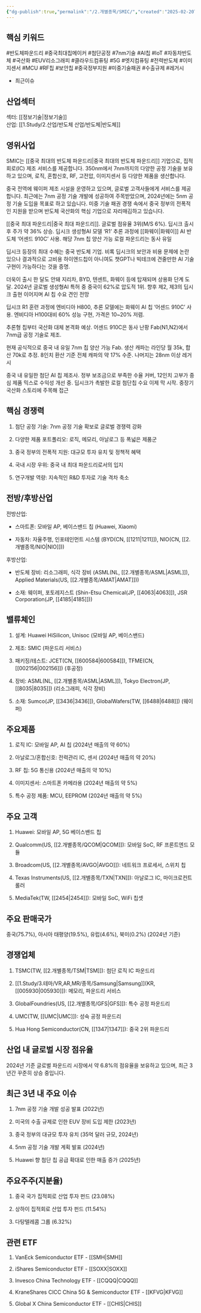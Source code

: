```yaml
---
{"dg-publish":true,"permalink":"/2.개별종목/SMIC/","created":"2025-02-20T16:10:11.160+09:00","updated":"2025-07-10T10:44:22.480+09:00"}
---
```


## 핵심 키워드

#반도체파운드리 #중국최대칩메이커 #첨단공정 #7nm기술 #AI칩 #IoT #자동차반도체 #국산화 #EUV리소그래피 #클라우드컴퓨팅 #5G #엣지컴퓨팅 #전력반도체 #이미지센서 #MCU #RF칩 #보안칩 #중국정부지원 #미중기술패권 #수출규제 #레거시 


- 최근이슈

## 산업섹터

섹터: [[정보기술\|정보기술]]  
산업: [[1.Study/2.산업/반도체 산업/반도체\|반도체]]

## 영위사업

SMIC는 [[중국 최대의 반도체 파운드리\|중국 최대의 반도체 파운드리]] 기업으로, 집적회로(IC) 제조 서비스를 제공합니다. 350nm에서 7nm까지의 다양한 공정 기술을 보유하고 있으며, 로직, 혼합신호, RF, 고전압, 이미지센서 등 다양한 제품을 생산합니다. 

중국 전역에 웨이퍼 제조 시설을 운영하고 있으며, 글로벌 고객사들에게 서비스를 제공합니다. 최근에는 7nm 공정 기술 개발에 성공하여 주목받았으며, 2024년에는 5nm 공정 기술 도입을 목표로 하고 있습니다. 미중 기술 패권 경쟁 속에서 중국 정부의 전폭적인 지원을 받으며 반도체 국산화의 핵심 기업으로 자리매김하고 있습니다.

[[중국 최대 파운드리\|중국 최대 파운드리]]. 글로벌 점유율 3위(M/S 6%). 딥시크 출시 후 주가 약 36% 상승. 딥시크 생성형AI 모델 ‘R1’ 추론 과정에 [[화웨이\|화웨이]] AI 반도체 ‘어센드 910C’ 사용. 해당 7nm 칩 양산 가능 로컬 파운드리는 동사 유일

딥시크 등장의 최대 수혜는 중국 반도체 기업. 비록 딥시크의 보안과 비용 문제에 논란 있으나 결과적으로 고비용 하이엔드칩이 아니여도 챗GPT나 빅테크에 견줄만한 AI 기술 구현이 가능하다는 것을 증명. 

더욱이 출시 한 달도 안돼 지리차, BYD, 텐센트, 화웨이 등에 탑재되며 상용화 단계 도달. 2024년 글로벌 생성형AI 특허 중 중국이 62%로 압도적 1위. 향후 제2, 제3의 딥시크 출현 이어지며 AI 칩 수요 견인 전망

딥시크 R1 훈련 과정에 엔비디아 H800, 추론 모델에는 화웨이 AI 칩 ‘어센드 910C’ 사용. 엔비디아 H100대비 60% 성능 구현, 가격은 10~20% 저렴. 

추론형 칩부터 국산화 대체 본격화 예상. 어센드 910C은 동사 난팡 Fab(N1,N2)에서 7nm급 공정 기술로 제조. 

현재 공식적으로 중국 내 유일 7nm 칩 양산 가능 Fab. 생산 캐파는 라인당 월 35k, 합산 70k로 추정. 8인치 환산 기준 전체 캐파의 약 17% 수준. 나머지는 28nm 이상 레거시

중국 내 유일한 첨단 AI 칩 제조사. 정부 보조금으로 부족한 수율 커버, 12인치 고부가 중심 제품 믹스로 수익성 개선 중. 딥시크가 촉발한 로컬 첨단칩 수요 이제 막 시작. 중장기 국산화 스토리에 주목해 접근

## 핵심 경쟁력

1. 첨단 공정 기술: 7nm 공정 기술 확보로 글로벌 경쟁력 강화
    
2. 다양한 제품 포트폴리오: 로직, 메모리, 아날로그 등 폭넓은 제품군
    
3. 중국 정부의 전폭적 지원: 대규모 투자 유치 및 정책적 혜택
    
4. 국내 시장 우위: 중국 내 최대 파운드리로서의 입지
    
5. 연구개발 역량: 지속적인 R&D 투자로 기술 격차 축소
    

## 전방/후방산업

전방산업:

- 스마트폰: 모바일 AP, 베이스밴드 칩 (Huawei, Xiaomi)
    
- 자동차: 자율주행, 인포테인먼트 시스템 (BYD(CN, [[1211\|1211]]), NIO(CN, [[2.개별종목/NIO\|NIO]]))
    

후방산업:

- 반도체 장비: 리소그래피, 식각 장비 (ASML(NL, [[2.개별종목/ASML\|ASML]]), Applied Materials(US, [[2.개별종목/AMAT\|AMAT]]))
    
- 소재: 웨이퍼, 포토레지스트 (Shin-Etsu Chemical(JP, [[4063\|4063]]), JSR Corporation(JP, [[4185\|4185]]))
    

## 밸류체인

1. 설계: Huawei HiSilicon, Unisoc (모바일 AP, 베이스밴드)
    
2. 제조: SMIC (파운드리 서비스)
    
3. 패키징/테스트: JCET(CN, [[600584\|600584]]), TFME(CN, [[002156\|002156]]) (후공정)
    
4. 장비: ASML(NL, [[2.개별종목/ASML\|ASML]]), Tokyo Electron(JP, [[8035\|8035]]) (리소그래피, 식각 장비)
    
5. 소재: Sumco(JP, [[3436\|3436]]), GlobalWafers(TW, [[6488\|6488]]) (웨이퍼)
    

## 주요제품

1. 로직 IC: 모바일 AP, AI 칩 (2024년 매출의 약 60%)
    
2. 아날로그/혼합신호: 전력관리 IC, 센서 (2024년 매출의 약 20%)
    
3. RF 칩: 5G 통신용 (2024년 매출의 약 10%)
    
4. 이미지센서: 스마트폰 카메라용 (2024년 매출의 약 5%)
    
5. 특수 공정 제품: MCU, EEPROM (2024년 매출의 약 5%)
    

## 주요 고객

1. Huawei: 모바일 AP, 5G 베이스밴드 칩
    
2. Qualcomm(US, [[2.개별종목/QCOM\|QCOM]]): 모바일 SoC, RF 프론트엔드 모듈
    
3. Broadcom(US, [[2.개별종목/AVGO\|AVGO]]): 네트워크 프로세서, 스위치 칩
    
4. Texas Instruments(US, [[2.개별종목/TXN\|TXN]]): 아날로그 IC, 마이크로컨트롤러
    
5. MediaTek(TW, [[2454\|2454]]): 모바일 SoC, WiFi 칩셋
    

## 주요 판매국가

중국(75.7%), 아시아 태평양(19.5%), 유럽(4.6%), 북미(0.2%) (2024년 기준)

## 경쟁업체

1. TSMC(TW, [[2.개별종목/TSM\|TSM]]): 첨단 로직 IC 파운드리
    
2. [[1.Study/3.테마/VR,AR,MR/종목/Samsung\|Samsung]](KR, [[005930\|005930]]): 메모리, 파운드리 서비스
    
3. GlobalFoundries(US, [[2.개별종목/GFS\|GFS]]): 특수 공정 파운드리
    
4. UMC(TW, [[UMC\|UMC]]): 성숙 공정 파운드리
    
5. Hua Hong Semiconductor(CN, [[1347\|1347]]): 중국 2위 파운드리
    

## 산업 내 글로벌 시장 점유율

2024년 기준 글로벌 파운드리 시장에서 약 6.8%의 점유율을 보유하고 있으며, 최근 3년간 꾸준히 상승 중입니다.

## 최근 3년 내 주요 이슈

1. 7nm 공정 기술 개발 성공 발표 (2022년)
    
2. 미국의 수출 규제로 인한 EUV 장비 도입 제한 (2023년)
    
3. 중국 정부의 대규모 투자 유치 (35억 달러 규모, 2024년)
    
4. 5nm 공정 기술 개발 계획 발표 (2024년)
    
5. Huawei 향 첨단 칩 공급 확대로 인한 매출 증가 (2025년)
    

## 주요주주(지분율)

1. 중국 국가 집적회로 산업 투자 펀드 (23.08%)
    
2. 상하이 집적회로 산업 투자 펀드 (11.54%)
    
3. 다탕텔레콤 그룹 (6.32%)
    

## 관련 ETF

1. VanEck Semiconductor ETF - [[SMH\|SMH]]
    
2. iShares Semiconductor ETF - [[SOXX\|SOXX]]
    
3. Invesco China Technology ETF - [[CQQQ\|CQQQ]]
    
4. KraneShares CICC China 5G & Semiconductor ETF - [[KFVG\|KFVG]]
    
5. Global X China Semiconductor ETF - [[CHIS\|CHIS]]
    